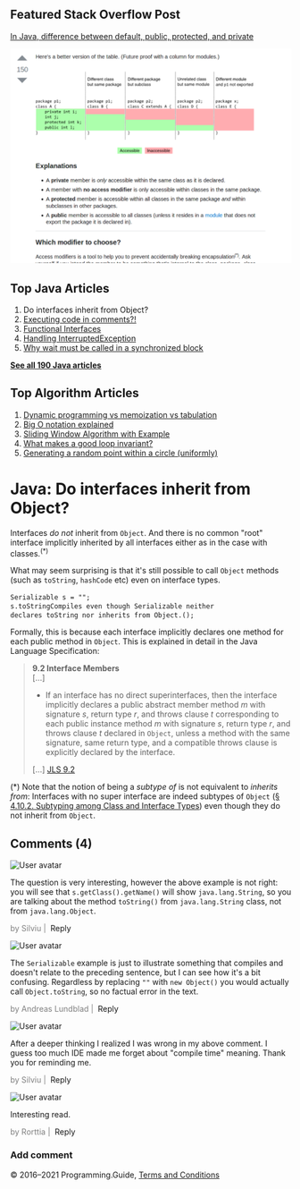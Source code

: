 



## Featured Stack Overflow Post

[In Java, difference between default, public, protected, and private](https://stackoverflow.com/a/33627846/276052)

[<img src="../images/so-featured-33627846.png" alt="StackOverflow screenshot thumbnail" class="screenshot" />](https://stackoverflow.com/a/33627846/276052)



## Top Java Articles

1.  Do interfaces inherit from Object?
2.  [Executing code in comments?!](executing-code-in-comments.html)
3.  [Functional Interfaces](functional-interfaces.html)
4.  [Handling InterruptedException](handling-interrupted-exceptions.html)
5.  [Why wait must be called in a synchronized block](why-wait-must-be-in-synchronized.html)

[**See all 190 Java articles**](index.html)

## Top Algorithm Articles

1.  [Dynamic programming vs memoization vs tabulation](../dynamic-programming-vs-memoization-vs-tabulation.html)
2.  [Big O notation explained](../big-o-notation-explained.html)
3.  [Sliding Window Algorithm with Example](../sliding-window-example.html)
4.  [What makes a good loop invariant?](../what-makes-a-good-loop-invariant.html)
5.  [Generating a random point within a circle (uniformly)](../random-point-within-circle.html)

# Java: Do interfaces inherit from Object?

Interfaces _do not_ inherit from `Object`. And there is no common "root" interface implicitly inherited by all interfaces either as in the case with classes.<sup>(\*)</sup>

What may seem surprising is that it's still possible to call `Object` methods (such as `toString`, `hashCode` etc) even on interface types.

    Serializable s = "";
    s.toStringCompiles even though Serializable neither
    declares toString nor inherits from Object.();

Formally, this is because each interface implicitly declares one method for each public method in `Object`. This is explained in detail in the Java Language Specification:

> **9.2 Interface Members**  
> \[…\]
>
> - If an interface has no direct superinterfaces, then the interface implicitly declares a public abstract member method _m_ with signature _s_, return type _r_, and throws clause _t_ corresponding to each public instance method _m_ with signature _s_, return type _r_, and throws clause _t_ declared in `Object`, unless a method with the same signature, same return type, and a compatible throws clause is explicitly declared by the interface.
>
> \[…\] <a href="https://docs.oracle.com/javase/specs/jls/se8/html/jls-9.html#jls-9.2" class="quote-source">JLS 9.2</a>

<span class="small">(\*) Note that the notion of being a _subtype of_ is not equivalent to _inherits from_: Interfaces with no super interface are indeed subtypes of `Object` ([§ 4.10.2. Subtyping among Class and Interface Types](http://docs.oracle.com/javase/specs/jls/se7/html/jls-4.html#jls-4.10.2)) even though they do not inherit from `Object`.</span>

## Comments (4)

![User avatar](https://www.gravatar.com/avatar/d41d8cd98f00b204e9800998ecf8427e?d=mp)

The question is very interesting, however the above example is not right: you will see that `s.getClass().getName()` will show `java.lang.String`, so you are talking about the method `toString()` from `java.lang.String` class, not from `java.lang.Object`.

<span style="color: grey">by Silviu | </span> <span class="reply-button">Reply</span>

![User avatar](https://www.gravatar.com/avatar/99e100243aaa8b1469b1ed4e8bbecb06?d=mp)

The `Serializable` example is just to illustrate something that compiles and doesn't relate to the preceding sentence, but I can see how it's a bit confusing. Regardless by replacing `""` with `new Object()` you would actually call `Object.toString`, so no factual error in the text.

<span style="color: grey">by Andreas Lundblad | </span> <span class="reply-button">Reply</span>

![User avatar](https://www.gravatar.com/avatar/d41d8cd98f00b204e9800998ecf8427e?d=mp)

After a deeper thinking I realized I was wrong in my above comment. I guess too much IDE made me forget about "compile time" meaning. Thank you for reminding me.

<span style="color: grey">by Silviu | </span> <span class="reply-button">Reply</span>

![User avatar](https://www.gravatar.com/avatar/3bc5bd340b979f992efd0eb967da718d?d=mp)

Interesting read.

<span style="color: grey">by Rorttia | </span> <span class="reply-button">Reply</span>

### Add comment

© 2016–2021 Programming.Guide, [Terms and Conditions](../terms-and-conditions.html)
